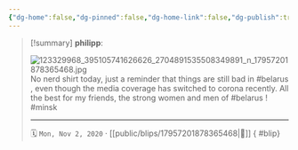 ```yaml
---
{"dg-home":false,"dg-pinned":false,"dg-home-link":false,"dg-publish":true,"type":"blip","disabled rules":["yaml-title","yaml-title-alias","file-name-heading"],"title":"philipp on instagram @ 2020-11-02","created-date":"2020-11-02T07:31:00","updated-date":"2025-05-02T17:43:08","dg-path":"blips/17957201878365468.md","permalink":"/blips/17957201878365468/","dgPassFrontmatter":true,"created":"2020-11-02T07:31:00","updated":"2025-05-02T17:43:08"}
---
```


> [!summary] **philipp**:
>
> ![123329968_395105741626626_2704891535508349891_n_17957201878365468.jpg](/img/user/attachments/123329968_395105741626626_2704891535508349891_n_17957201878365468.jpg)
> No nerd shirt today, just a reminder that things are still bad in #belarus , even though the media coverage has switched to corona recently. All the best for my friends, the strong women and men of #belarus ! #minsk
> - - -
>
> 🗓️ `Mon, Nov 2, 2020` · [[public/blips/17957201878365468\|🔗]]
{ #blip}

